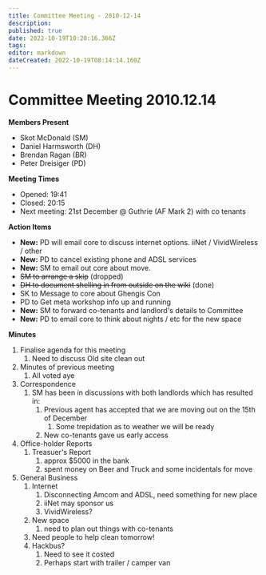 ```yaml
---
title: Committee Meeting - 2010-12-14
description: 
published: true
date: 2022-10-19T10:20:16.366Z
tags: 
editor: markdown
dateCreated: 2022-10-19T08:14:14.160Z
---
```


# Committee Meeting 2010.12.14

**Members Present**

-   Skot McDonald (SM)
-   Daniel Harmsworth (DH)
-   Brendan Ragan (BR)
-   Peter Dreisiger (PD)

**Meeting Times**

-   Opened: 19:41
-   Closed: 20:15
-   Next meeting: 21st December @ Guthrie (AF Mark 2) with co tenants

**Action Items**

-   **New:** PD will email core to discuss internet options. iiNet / VividWireless / other
-   **New:** PD to cancel existing phone and ADSL services
-   **New:** SM to email out core about move.
-   <s>SM to arrange a skip</s> (dropped)
-   <s>DH to document shelling in from outside on the wiki</s> (done)
-   SK to Message to core about Ghengis Con
-   PD to Get meta workshop info up and running
-   **New:** SM to forward co-tenants and landlord's details to Committee
-   **New:** PD to email core to think about nights / etc for the new space

**Minutes**

1.  Finalise agenda for this meeting
    1.  Need to discuss Old site clean out
2.  Minutes of previous meeting
    1.  All voted aye
3.  Correspondence
    1.  SM has been in discussions with both landlords which has resulted in:
        1.  Previous agent has accepted that we are moving out on the 15th of December
            1.  Some trepidation as to weather we will be ready
        2.  New co-tenants gave us early access
4.  Office-holder Reports
    1.  Treasuer's Report
        1.  approx \$5000 in the bank
        2.  spent money on Beer and Truck and some incidentals for move
5.  General Business
    1.  Internet
        1.  Disconnecting Amcom and ADSL, need something for new place
        2.  iiNet may sponsor us
        3.  VividWireless?
    2.  New space
        1.  need to plan out things with co-tenants
    3.  Need people to help clean tomorrow!
    4.  Hackbus?
        1.  Need to see it costed
        2.  Perhaps start with trailer / camper van
